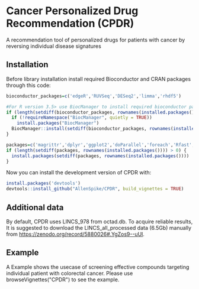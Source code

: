 
<!-- README.md is generated from README.Rmd. Please edit that file -->

# Cancer Personalized Drug Recommendation (CPDR)

<!-- badges: start -->
<!-- badges: end -->

A recommendation tool of personalized drugs for patients with cancer by
reversing individual disease signatures

## Installation

Before library installation install required Bioconductor and CRAN
packages through this code:

``` r
bioconductor_packages=c('edgeR','RUVSeq','DESeq2','limma','rhdf5')

#For R version 3.5> use BiocManager to install required bioconductor packages: 
if (length(setdiff(bioconductor_packages, rownames(installed.packages()))) > 0) {
  if (!requireNamespace("BiocManager", quietly = TRUE))
    install.packages("BiocManager")
  BiocManager::install(setdiff(bioconductor_packages, rownames(installed.packages())))
}

packages=c('magrittr','dplyr','ggplot2','doParallel','foreach','Rfast','data.table')
if (length(setdiff(packages, rownames(installed.packages()))) > 0) {
  install.packages(setdiff(packages, rownames(installed.packages())))  
}
```

Now you can install the development version of CPDR with:

``` r
install.packages('devtools')
devtools::install_github("AllenSpike/CPDR", build_vignettes = TRUE)
```

## Additional data

By default, CPDR uses LINCS\_978 from octad.db. To acquire reliable
results, It is suggested to download the LINCS\_all\_processed data
(6.5Gb) manually from <https://zenodo.org/record/5880026#.YgZos9--uUl>.

## Example

A Example shows the usecase of screening effective compounds targeting individual patient with colorectal cancer. Please use browseVignettes("CPDR") to see the example.
